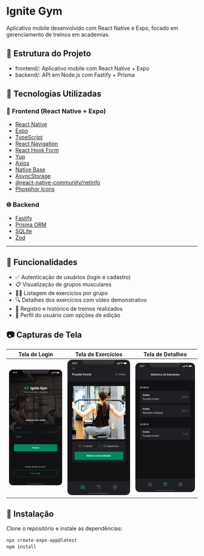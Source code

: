 # Ignite Gym

Aplicativo mobile desenvolvido com React Native e Expo, focado em gerenciamento de treinos em academias.

<!-- ## 🚀 Tecnologias utilizadas

- **Expo**
- **TypeScript**
- **React Native**
- **Native Base**
- **Axios**
- **Yup**
- **React Hook Form**
- **React Navigation** -->

## 📁 Estrutura do Projeto

- frontend/: Aplicativo mobile com React Native + Expo
- backend/: API em Node.js com Fastify + Prisma

## 🔧 Tecnologias Utilizadas

### 📱 Frontend (React Native + Expo)
- [React Native](https://reactnative.dev/)
- [Expo](https://expo.dev/)
- [TypeScript](https://www.typescriptlang.org/)
- [React Navigation](https://reactnavigation.org/)
- [React Hook Form](https://react-hook-form.com/)
- [Yup](https://github.com/jquense/yup)
- [Axios](https://axios-http.com/)
- [Native Base](https://nativebase.io/)
- [AsyncStorage](https://react-native-async-storage.github.io/async-storage/)
- [@react-native-community/netinfo](https://github.com/react-native-netinfo/react-native-netinfo)
- [Phosphor Icons](https://phosphoricons.com/)

### 🌐 Backend
- [Fastify](https://www.fastify.io/)
- [Prisma ORM](https://www.prisma.io/)
- [SQLite](https://www.sqlite.org/)
- [Zod](https://zod.dev/)

---

## 📱 Funcionalidades

- ✅ Autenticação de usuários (login e cadastro)
- 📋 Visualização de grupos musculares
- 🏋️‍♂️ Listagem de exercícios por grupo
- 🔍 Detalhes dos exercícios com vídeo demonstrativo
- 📝 Registro e histórico de treinos realizados
- 👤 Perfil do usuário com opções de edição

## 📷 Capturas de Tela

<!-- > **Dica:** Para adicionar suas capturas de tela, salve as imagens em uma pasta (por exemplo, `assets/`) e insira os links abaixo. -->

| Tela de Login | Tela de Exercícios | Tela de Detalhes |
|---------------|--------------------|------------------|
| ![Login](./frontend/assets/login.png) | ![Exercícios](./frontend/assets/exercise.png) | ![Detalhes](./frontend/assets/history.png) |

## 🔧 Instalação

Clone o repositório e instale as dependências:

```bash
npx create-expo-app@latest
npm install

